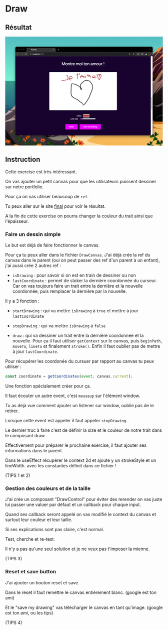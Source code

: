 # Draw

## Résultat

![draw](./images/draw.png)

## Instruction

Cette exercise est très intéressant.

On vas ajouter un petit canvas pour que les utilisateurs puissent dessiner sur notre portfolio.

Pour ça on vas utiliser beaucoup de `ref`.

Tu peux aller sur le site [final](https://beginreact-workshop.vercel.app) pour voir le résultat.

A la fin de cette exercise on pourra changer la
couleur du trait ainsi que l'épaisseur.

### Faire un dessin simple

Le but est déjà de faire fonctionner le canvas.

Pour ça tu peux aller dans le fichier `DrawCanvas`.
J'ai déjà crée la ref du canvas dans le parent (oui on peut passer des ref d'un parent à un enfant), j'ai aussi crée 2 autres ref :

- `isDrawing` : pour savoir si on est en train de dessiner ou non
- `lastCoordinate` : permet de stoker la dernière coordonnée du curseur. Car on vas toujours faire un trait entre la dernière et la nouvelle coordonnée, puis remplacer la dernière par la nouvelle.

Il y a 3 fonction :

- `startDrawing` : qui va mettre `isDrawing` à `true` et mettre à jour `lastCoordinate`

- `stopDrawing` : qui va mettre `isDrawing` à `false`

- `draw` : qui va dessiner un trait entre la dernière coordonnée et la nouvelle. Pour ça il faut utiliser `getContext` sur le canvas, puis `beginPath`, `moveTo`, `lineTo` et finalement `stroke()`. Enfin il faut oublier pas de mettre à jour `lastCoordinate`.

Pour récupérer les coordonée du cursuer par rapport au canvas tu peux utiliser :

```js
const coordinate = getCoordinates(event, canvas.current);
```

Une fonction spécialement créer pour ça.

Il faut écouter un autre event, c'est `mouseup` sur l'élément window.

Tu as déjà vue comment ajouter un listener sur window, oublie pas de le retirer.

Lorsque cette event est appeler il faut appeler `stopDrawing`.

Le dernier truc à faire c'est de définir la size et le couleur de notre trait dans le composant draw.

Effectivement pour préparer le prochaine exercise, il faut ajouter ses informations dans le parent.

Dans le useEffect récupérer le context 2d et ajoute y
un strokeStyle et un lineWidth. avec les constantes
définit dans ce fichier !

(TIPS 1 et 2)

### Gestion des couleurs et de la taille

J'ai crée un composant "DrawControl" pour éviter des
rerender on vas juste lui passer une valuer par défaut et un callback pour chaque input.

Quand ses callback seront appelé on vas modifié le
context du canvas et surtout leur couleur et leur taille.

Si ses explications sont pas claire, c'est normal.

Test, cherche et re-test.

Il n'y a pas qu'une seul solution et je ne veux pas t'imposer la mienne.

(TIPS 3)

### Reset et save button

J'ai ajouter un bouton reset et save.

Dans le reset il faut remettre le canvas entièrement blanc. (google est ton ami)

Et le "save my drawing" vas télécharger le canvas en tant qu'image. (google est ton ami, ou les tips)

(TIPS 4)
